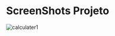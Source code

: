 # ScreenShots Projeto

![calculater1](https://user-images.githubusercontent.com/44379238/74999896-93575800-543b-11ea-9532-4597a3db089c.png)
